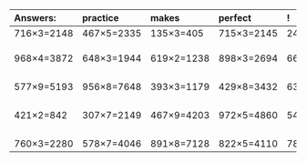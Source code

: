 | Answers: | practice | makes | perfect | ! |
| :--- | :--- | :--- | :--- | :--- |
| 716×3=2148 | 467×5=2335 | 135×3=405 | 715×3=2145 | 245×9=2205 | 
|   |   |   |   |   | 
|   |   |   |   |   | 
|   |   |   |   |   | 
| 968×4=3872 | 648×3=1944 | 619×2=1238 | 898×3=2694 | 664×3=1992 | 
|   |   |   |   |   | 
|   |   |   |   |   | 
|   |   |   |   |   | 
|   |   |   |   |   | 
| 577×9=5193 | 956×8=7648 | 393×3=1179 | 429×8=3432 | 639×2=1278 | 
|   |   |   |   |   | 
|   |   |   |   |   | 
|   |   |   |   |   | 
|   |   |   |   |   | 
| 421×2=842 | 307×7=2149 | 467×9=4203 | 972×5=4860 | 540×3=1620 | 
|   |   |   |   |   | 
|   |   |   |   |   | 
|   |   |   |   |   | 
|   |   |   |   |   | 
| 760×3=2280 | 578×7=4046 | 891×8=7128 | 822×5=4110 | 786×5=3930 | 
